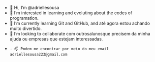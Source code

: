 - 👋 Hi, I’m @adriellesousa
- 👀 I’m interested in learning and evoluting about the codes of programation.
- 🌱 I’m currently learning Git and GitHub, and até agora estou achando muito divertido.
- 💞️ I’m looking to collaborate com outrosalunosque precisem da minha  ajuda ou empresas que estejam interessadas.
- 
      - 📫 Podem me encontrar por meio do meu email  adriellesousa223@gmail.com 

<!--
adriellesousa/adriellesousa is a ✨ special ✨ repository because its `README.md` (this file) appears on your GitHub profile.
You can click the Preview link to take a look at your changes.
--->
